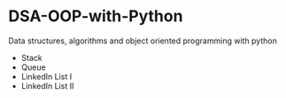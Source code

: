 # DSA-OOP-with-Python
Data structures, algorithms and object oriented programming with python

- Stack 
- Queue
- LinkedIn List I
- LinkedIn List II
